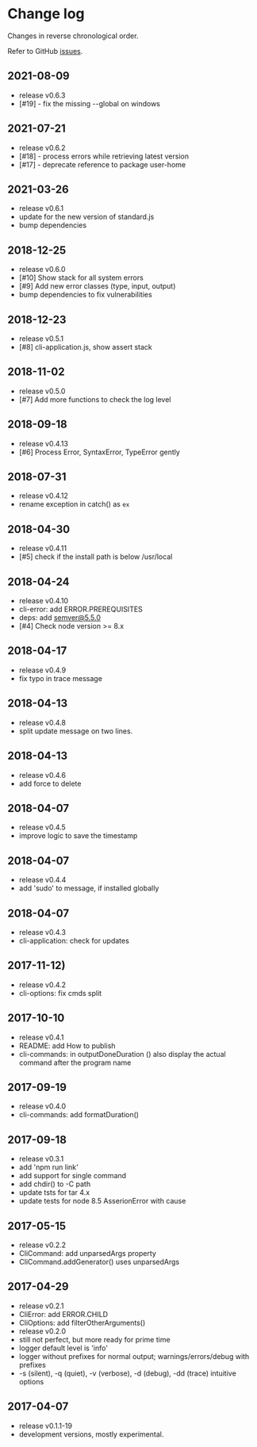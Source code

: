 # Change log

Changes in reverse chronological order.

Refer to GitHub [issues](https://github.com/xpack/cli-start-options-js/issues/).

## 2021-08-09

- release v0.6.3
- [#19] - fix the missing --global on windows

## 2021-07-21

- release v0.6.2
- [#18] - process errors while retrieving latest version
- [#17] - deprecate reference to package user-home

## 2021-03-26

- release v0.6.1
- update for the new version of standard.js
- bump dependencies

## 2018-12-25

- release v0.6.0
- [#10] Show stack for all system errors
- [#9] Add new error classes (type, input, output)
- bump dependencies to fix vulnerabilities

## 2018-12-23

- release v0.5.1
- [#8] cli-application.js, show assert stack
  
## 2018-11-02

- release v0.5.0
- [#7] Add more functions to check the log level

## 2018-09-18

- release v0.4.13
- [#6] Process Error, SyntaxError, TypeError gently

## 2018-07-31

- release v0.4.12
- rename exception in catch() as `ex`

## 2018-04-30

- release v0.4.11
- [#5] check if the install path is below /usr/local

## 2018-04-24

- release v0.4.10
- cli-error: add ERROR.PREREQUISITES
- deps: add semver@5.5.0
- [#4] Check node version >= 8.x

## 2018-04-17

- release v0.4.9
- fix typo in trace message

## 2018-04-13

- release v0.4.8
- split update message on two lines.

## 2018-04-13

- release v0.4.6
- add force to delete

## 2018-04-07

- release v0.4.5
- improve logic to save the timestamp

## 2018-04-07

- release v0.4.4
- add 'sudo' to message, if installed globally

## 2018-04-07

- release v0.4.3
- cli-application: check for updates

## 2017-11-12)

- release v0.4.2
- cli-options: fix cmds split

## 2017-10-10

- release v0.4.1
- README: add How to publish
- cli-commands: in outputDoneDuration () also display the actual command after the program name

## 2017-09-19

- release v0.4.0
- cli-commands: add formatDuration()

## 2017-09-18

- release v0.3.1
- add 'npm run link'
- add support for single command
- add chdir() to -C path
- update tsts for tar 4.x
- update tests for node 8.5 AsserionError with cause

## 2017-05-15

- release v0.2.2
- CliCommand: add unparsedArgs property
- CliCommand.addGenerator() uses unparsedArgs

## 2017-04-29

- release v0.2.1
- CliError: add ERROR.CHILD
- CliOptions: add filterOtherArguments()
- release v0.2.0
- still not perfect, but more ready for prime time
- logger default level is 'info'
- logger without prefixes for normal output; warnings/errors/debug with prefixes
- -s (silent), -q (quiet), -v (verbose), -d (debug), -dd (trace) intuitive options

## 2017-04-07

- release v0.1.1-19
- development versions, mostly experimental.
